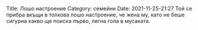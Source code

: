 Title: Лошо настроение
Category: семейни
Date: 2021-11-25-21:27
Той се прибра вкъщи в толкова лошо настроение, че жена му, като не беше сигурна какво ще поиска първо, легна гола в мусаката.